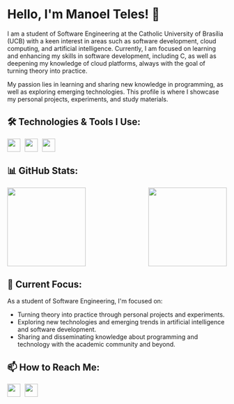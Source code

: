 # Hello, I'm Manoel Teles! 👋

I am a student of Software Engineering at the Catholic University of Brasília (UCB) with a keen interest in areas such as software development, cloud computing, and artificial intelligence. Currently, I am focused on learning and enhancing my skills in software development, including C, as well as deepening my knowledge of cloud platforms, always with the goal of turning theory into practice.

My passion lies in learning and sharing new knowledge in programming, as well as exploring emerging technologies. This profile is where I showcase my personal projects, experiments, and study materials.

## 🛠 Technologies & Tools I Use:

<div style="display: flex; gap: 10px;">
  <img src="https://img.shields.io/badge/C-00599C?style=for-the-badge&logo=c&logoColor=white" height="30"/> 
  <img src="https://img.shields.io/badge/HTML5-E34F26?style=for-the-badge&logo=html5&logoColor=white" height="30"/>
  <img src="https://img.shields.io/badge/CSS3-1572B6?style=for-the-badge&logo=css3&logoColor=white" height="30"/>
</div>

## 📊 GitHub Stats:

<div style="display: flex; justify-content: space-between;">
  <img src="https://github-readme-stats.vercel.app/api?username=manoeltelesps&show_icons=true&theme=github_dark" height="180">
  <img src="https://github-readme-stats.vercel.app/api/top-langs/?username=manoeltelesps&layout=compact&theme=github_dark" height="180">
</div>

## 🚀 Current Focus:

As a student of Software Engineering, I'm focused on:

- Turning theory into practice through personal projects and experiments.
- Exploring new technologies and emerging trends in artificial intelligence and software development.
- Sharing and disseminating knowledge about programming and technology with the academic community and beyond.

## 📫 How to Reach Me:

<div style="display: flex; gap: 10px;">
  <a href="https://www.linkedin.com/in/manoel-pedro-866113328/">
    <img src="https://img.shields.io/badge/LinkedIn-0077B5?style=for-the-badge&logo=linkedin&logoColor=white" height="30"/>
  </a>
  <a href="https://www.instagram.com/manoelpedrops_/">
    <img src="https://img.shields.io/badge/Instagram-E4405F?style=for-the-badge&logo=instagram&logoColor=white" height="30"/>
  </a>
</div>
